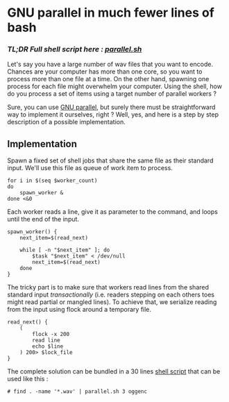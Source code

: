 # GNU parallel in much fewer lines of bash

### _TL;DR Full shell script here : [parallel.sh](https://github.com/oliviermatz/parallel.sh/blob/main/parallel.sh)_

Let's say you have a large number of wav files that you want to encode.
Chances are your computer has more than one core, so you want to process
more than one file at a time. On the other hand, spawning one
process for each file might overwhelm your computer. Using the shell, how do you
process a set of items using a target number of parallel workers ?

Sure, you can use [GNU parallel](https://www.gnu.org/software/parallel/), but
surely there must be straightforward way to implement it ourselves, right ?
Well, yes, and here is a step by step description of a possible implementation.

## Implementation

Spawn a fixed set of shell jobs that share the same file as their standard input.
We'll use this file as queue of work item to process.

```
for i in $(seq $worker_count)
do
    spawn_worker &
done <&0
```

Each worker reads a line, give it as parameter to the command, and loops until the end of the input.

```
spawn_worker() {
    next_item=$(read_next)

    while [ -n "$next_item" ]; do
        $task "$next_item" < /dev/null
        next_item=$(read_next)
    done
}
```

The tricky part is to make sure that workers read lines from the
shared standard input _transactionally_ (i.e. readers stepping on
each others toes might read partial or mangled lines). To achieve
that, we serialize reading from the input using flock around a temporary file.

```
read_next() {
    (
        flock -x 200
        read line
        echo $line
    ) 200> $lock_file
}
```

The complete solution can be bundled in a 30 lines [shell script](https://github.com/oliviermatz/parallel.sh/blob/main/parallel.sh)
that can be used like this :

```
# find . -name '*.wav' | parallel.sh 3 oggenc
```
